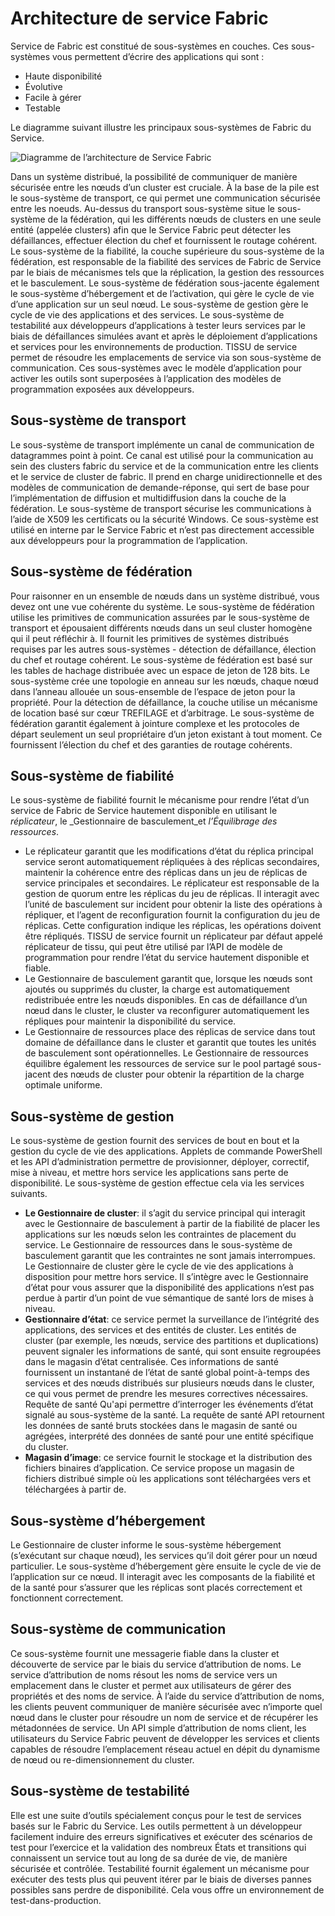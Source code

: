 <properties
   pageTitle="Architecture de service Fabric | Microsoft Azure"
   description="TISSU de service est une plate-forme de systèmes distribués utilisée pour créer des applications évolutives, fiables et facile à gérer pour le cloud. Cet article présente l’architecture du Service de Fabric."
   services="service-fabric"
   documentationCenter=".net"
   authors="rishirsinha"
   manager="timlt"
   editor="rishirsinha"/>

<tags
   ms.service="service-fabric"
   ms.devlang="dotnet"
   ms.topic="article"
   ms.tgt_pltfrm="NA"
   ms.workload="NA"
   ms.date="06/09/2016"
   ms.author="rsinha"/>

# <a name="service-fabric-architecture"></a>Architecture de service Fabric

Service de Fabric est constitué de sous-systèmes en couches. Ces sous-systèmes vous permettent d’écrire des applications qui sont :

* Haute disponibilité
* Évolutive
* Facile à gérer
* Testable

Le diagramme suivant illustre les principaux sous-systèmes de Fabric du Service.

![Diagramme de l’architecture de Service Fabric](media/service-fabric-architecture/service-fabric-architecture.png)

Dans un système distribué, la possibilité de communiquer de manière sécurisée entre les nœuds d’un cluster est cruciale. À la base de la pile est le sous-système de transport, ce qui permet une communication sécurisée entre les noeuds. Au-dessus du transport sous-système situe le sous-système de la fédération, qui les différents nœuds de clusters en une seule entité (appelée clusters) afin que le Service Fabric peut détecter les défaillances, effectuer élection du chef et fournissent le routage cohérent. Le sous-système de la fiabilité, la couche supérieure du sous-système de la fédération, est responsable de la fiabilité des services de Fabric de Service par le biais de mécanismes tels que la réplication, la gestion des ressources et le basculement. Le sous-système de fédération sous-jacente également le sous-système d’hébergement et de l’activation, qui gère le cycle de vie d’une application sur un seul nœud. Le sous-système de gestion gère le cycle de vie des applications et des services. Le sous-système de testabilité aux développeurs d’applications à tester leurs services par le biais de défaillances simulées avant et après le déploiement d’applications et services pour les environnements de production. TISSU de service permet de résoudre les emplacements de service via son sous-système de communication. Ces sous-systèmes avec le modèle d’application pour activer les outils sont superposées à l’application des modèles de programmation exposées aux développeurs.

## <a name="transport-subsystem"></a>Sous-système de transport
Le sous-système de transport implémente un canal de communication de datagrammes point à point. Ce canal est utilisé pour la communication au sein des clusters fabric du service et de la communication entre les clients et le service de cluster de fabric. Il prend en charge unidirectionnelle et des modèles de communication de demande-réponse, qui sert de base pour l’implémentation de diffusion et multidiffusion dans la couche de la fédération. Le sous-système de transport sécurise les communications à l’aide de X509 les certificats ou la sécurité Windows. Ce sous-système est utilisé en interne par le Service Fabric et n’est pas directement accessible aux développeurs pour la programmation de l’application.

## <a name="federation-subsystem"></a>Sous-système de fédération
Pour raisonner en un ensemble de nœuds dans un système distribué, vous devez ont une vue cohérente du système. Le sous-système de fédération utilise les primitives de communication assurées par le sous-système de transport et épousaient différents nœuds dans un seul cluster homogène qui il peut réfléchir à. Il fournit les primitives de systèmes distribués requises par les autres sous-systèmes - détection de défaillance, élection du chef et routage cohérent. Le sous-système de fédération est basé sur les tables de hachage distribuée avec un espace de jeton de 128 bits. Le sous-système crée une topologie en anneau sur les nœuds, chaque nœud dans l’anneau allouée un sous-ensemble de l’espace de jeton pour la propriété. Pour la détection de défaillance, la couche utilise un mécanisme de location basé sur cœur TREFILAGE et d’arbitrage. Le sous-système de fédération garantit également à jointure complexe et les protocoles de départ seulement un seul propriétaire d’un jeton existant à tout moment. Ce fournissent l’élection du chef et des garanties de routage cohérents.

## <a name="reliability-subsystem"></a>Sous-système de fiabilité
Le sous-système de fiabilité fournit le mécanisme pour rendre l’état d’un service de Fabric de Service hautement disponible en utilisant le _réplicateur_, le _Gestionnaire de basculement_et _l’Équilibrage des ressources_.

* Le réplicateur garantit que les modifications d’état du réplica principal service seront automatiquement répliquées à des réplicas secondaires, maintenir la cohérence entre des réplicas dans un jeu de réplicas de service principales et secondaires. Le réplicateur est responsable de la gestion de quorum entre les réplicas du jeu de réplicas. Il interagit avec l’unité de basculement sur incident pour obtenir la liste des opérations à répliquer, et l’agent de reconfiguration fournit la configuration du jeu de réplicas. Cette configuration indique les réplicas, les opérations doivent être répliqués. TISSU de service fournit un réplicateur par défaut appelé réplicateur de tissu, qui peut être utilisé par l’API de modèle de programmation pour rendre l’état du service hautement disponible et fiable.
* Le Gestionnaire de basculement garantit que, lorsque les nœuds sont ajoutés ou supprimés du cluster, la charge est automatiquement redistribuée entre les nœuds disponibles. En cas de défaillance d’un nœud dans le cluster, le cluster va reconfigurer automatiquement les répliques pour maintenir la disponibilité du service.
* Le Gestionnaire de ressources place des réplicas de service dans tout domaine de défaillance dans le cluster et garantit que toutes les unités de basculement sont opérationnelles. Le Gestionnaire de ressources équilibre également les ressources de service sur le pool partagé sous-jacent des nœuds de cluster pour obtenir la répartition de la charge optimale uniforme.

## <a name="management-subsystem"></a>Sous-système de gestion
Le sous-système de gestion fournit des services de bout en bout et la gestion du cycle de vie des applications. Applets de commande PowerShell et les API d’administration permettre de provisionner, déployer, correctif, mise à niveau, et mettre hors service les applications sans perte de disponibilité. Le sous-système de gestion effectue cela via les services suivants.

* **Le Gestionnaire de cluster**: il s’agit du service principal qui interagit avec le Gestionnaire de basculement à partir de la fiabilité de placer les applications sur les nœuds selon les contraintes de placement du service. Le Gestionnaire de ressources dans le sous-système de basculement garantit que les contraintes ne sont jamais interrompues. Le Gestionnaire de cluster gère le cycle de vie des applications à disposition pour mettre hors service. Il s’intègre avec le Gestionnaire d’état pour vous assurer que la disponibilité des applications n’est pas perdue à partir d’un point de vue sémantique de santé lors de mises à niveau.
* **Gestionnaire d’état**: ce service permet la surveillance de l’intégrité des applications, des services et des entités de cluster. Les entités de cluster (par exemple, les nœuds, service des partitions et duplications) peuvent signaler les informations de santé, qui sont ensuite regroupées dans le magasin d’état centralisée. Ces informations de santé fournissent un instantané de l’état de santé global point-à-temps des services et des nœuds distribués sur plusieurs nœuds dans le cluster, ce qui vous permet de prendre les mesures correctives nécessaires. Requête de santé Qu'api permettre d’interroger les événements d’état signalé au sous-système de la santé. La requête de santé API retournent les données de santé bruts stockées dans le magasin de santé ou agrégées, interprété des données de santé pour une entité spécifique du cluster.
* **Magasin d’image**: ce service fournit le stockage et la distribution des fichiers binaires d’application. Ce service propose un magasin de fichiers distribué simple où les applications sont téléchargées vers et téléchargées à partir de.


## <a name="hosting-subsystem"></a>Sous-système d’hébergement
Le Gestionnaire de cluster informe le sous-système hébergement (s’exécutant sur chaque nœud), les services qu’il doit gérer pour un nœud particulier. Le sous-système d’hébergement gère ensuite le cycle de vie de l’application sur ce nœud. Il interagit avec les composants de la fiabilité et de la santé pour s’assurer que les réplicas sont placés correctement et fonctionnent correctement.

## <a name="communication-subsystem"></a>Sous-système de communication
Ce sous-système fournit une messagerie fiable dans la cluster et découverte de service par le biais du service d’attribution de noms. Le service d’attribution de noms résout les noms de service vers un emplacement dans le cluster et permet aux utilisateurs de gérer des propriétés et des noms de service. À l’aide du service d’attribution de noms, les clients peuvent communiquer de manière sécurisée avec n’importe quel nœud dans le cluster pour résoudre un nom de service et de récupérer les métadonnées de service. Un API simple d’attribution de noms client, les utilisateurs du Service Fabric peuvent de développer les services et clients capables de résoudre l’emplacement réseau actuel en dépit du dynamisme de nœud ou re-dimensionnement du cluster.

## <a name="testability-subsystem"></a>Sous-système de testabilité
Elle est une suite d’outils spécialement conçus pour le test de services basés sur le Fabric du Service. Les outils permettent à un développeur facilement induire des erreurs significatives et exécuter des scénarios de test pour l’exercice et la validation des nombreux États et transitions qui connaissent un service tout au long de sa durée de vie, de manière sécurisée et contrôlée. Testabilité fournit également un mécanisme pour exécuter des tests plus qui peuvent itérer par le biais de diverses pannes possibles sans perdre de disponibilité. Cela vous offre un environnement de test-dans-production.
